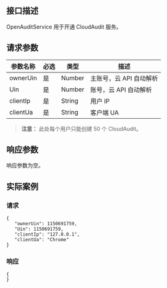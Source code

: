 
## 接口描述
  OpenAuditService 用于开通 CloudAudit 服务。
## 请求参数
|参数名称|必选|类型|描述|
|---------|---------|---------|--------|
|ownerUin|	是|	Number	|主账号，云 API 自动解析|
|Uin|	是|	Number|	账号，云 API 自动解析|
|clientIp|	是	|String	|用户 IP|
|clientUa|	是|	String	|客户端 UA|
> **注意：**
> 此处每个用户只能创建 50 个 CloudAudit。

## 响应参数
响应参数为空。

## 实际案例
### 请求

```
{
   "ownerUin": 1150691759,
   "Uin": 1150691759,
   "clientIp": "127.0.0.1",
   "clientUa": "Chrome"
}
```
### 响应

```
{
}
```


